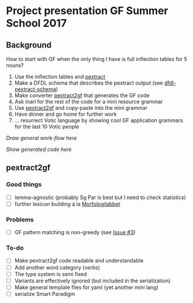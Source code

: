 # Project presentation GF Summer School 2017

## Background

How to start with GF when the only thing I have is full inflection tables for 5 nouns?

1. Use the inflection tables and [pextract](https://github.com/marfors/paradigmextract)
2. Make a DFDL schema that describes the pextract output (see [dfdl-pextract-schema](https://github.com/keeleleek/dfdl-pextract-schema))
3. Make converter [pextract2gf](https://github.com/keeleleek/pextract2gf) that generates the GF code
4. Ask Inari for the rest of the code for a mini resource grammar
5. Use [pextract2gf](https://github.com/keeleleek/pextract2gf) and copy-paste into the mini grammar
6. Have dinner and go home for further work
7. ... resurrect Votic language by showing cool GF application grammars for the last 10 Votic people

_Draw general work-flow here_

_Show generated code here_

## pextract2gf

### Good things

- [ ] lemma-agnostic (probably Sg Par is best but I need to check statistics)
- [ ] further lexicon building á la [Morfologilabbet](https://spraakbanken.gu.se/karp/morfologilabbet)

### Problems

- [ ] GF pattern matching is non-greedy (see [Issue #3](https://github.com/keeleleek/GF-Votic/issues/3))

### To-do

- [ ] Make pextract2gf code readable and understandable
- [ ] Add another word category (verbs)
- [ ] The type system is semi fixed
- [ ] Variants are effectively ignored (but included in the serialization)
- [ ] Make general template files for yaml (yet another mini lang)
- [ ] serialize Smart Paradigm 

